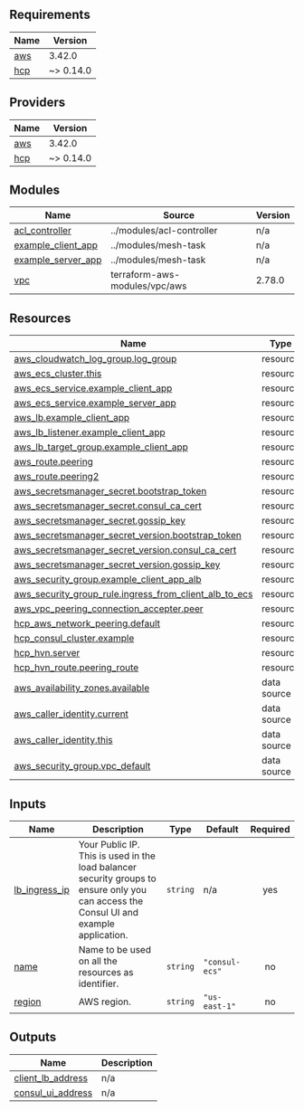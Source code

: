 ## Requirements

| Name | Version |
|------|---------|
| <a name="requirement_aws"></a> [aws](#requirement\_aws) | 3.42.0 |
| <a name="requirement_hcp"></a> [hcp](#requirement\_hcp) | ~> 0.14.0 |

## Providers

| Name | Version |
|------|---------|
| <a name="provider_aws"></a> [aws](#provider\_aws) | 3.42.0 |
| <a name="provider_hcp"></a> [hcp](#provider\_hcp) | ~> 0.14.0 |

## Modules

| Name | Source | Version |
|------|--------|---------|
| <a name="module_acl_controller"></a> [acl\_controller](#module\_acl\_controller) | ../modules/acl-controller | n/a |
| <a name="module_example_client_app"></a> [example\_client\_app](#module\_example\_client\_app) | ../modules/mesh-task | n/a |
| <a name="module_example_server_app"></a> [example\_server\_app](#module\_example\_server\_app) | ../modules/mesh-task | n/a |
| <a name="module_vpc"></a> [vpc](#module\_vpc) | terraform-aws-modules/vpc/aws | 2.78.0 |

## Resources

| Name | Type |
|------|------|
| [aws_cloudwatch_log_group.log_group](https://registry.terraform.io/providers/hashicorp/aws/3.42.0/docs/resources/cloudwatch_log_group) | resource |
| [aws_ecs_cluster.this](https://registry.terraform.io/providers/hashicorp/aws/3.42.0/docs/resources/ecs_cluster) | resource |
| [aws_ecs_service.example_client_app](https://registry.terraform.io/providers/hashicorp/aws/3.42.0/docs/resources/ecs_service) | resource |
| [aws_ecs_service.example_server_app](https://registry.terraform.io/providers/hashicorp/aws/3.42.0/docs/resources/ecs_service) | resource |
| [aws_lb.example_client_app](https://registry.terraform.io/providers/hashicorp/aws/3.42.0/docs/resources/lb) | resource |
| [aws_lb_listener.example_client_app](https://registry.terraform.io/providers/hashicorp/aws/3.42.0/docs/resources/lb_listener) | resource |
| [aws_lb_target_group.example_client_app](https://registry.terraform.io/providers/hashicorp/aws/3.42.0/docs/resources/lb_target_group) | resource |
| [aws_route.peering](https://registry.terraform.io/providers/hashicorp/aws/3.42.0/docs/resources/route) | resource |
| [aws_route.peering2](https://registry.terraform.io/providers/hashicorp/aws/3.42.0/docs/resources/route) | resource |
| [aws_secretsmanager_secret.bootstrap_token](https://registry.terraform.io/providers/hashicorp/aws/3.42.0/docs/resources/secretsmanager_secret) | resource |
| [aws_secretsmanager_secret.consul_ca_cert](https://registry.terraform.io/providers/hashicorp/aws/3.42.0/docs/resources/secretsmanager_secret) | resource |
| [aws_secretsmanager_secret.gossip_key](https://registry.terraform.io/providers/hashicorp/aws/3.42.0/docs/resources/secretsmanager_secret) | resource |
| [aws_secretsmanager_secret_version.bootstrap_token](https://registry.terraform.io/providers/hashicorp/aws/3.42.0/docs/resources/secretsmanager_secret_version) | resource |
| [aws_secretsmanager_secret_version.consul_ca_cert](https://registry.terraform.io/providers/hashicorp/aws/3.42.0/docs/resources/secretsmanager_secret_version) | resource |
| [aws_secretsmanager_secret_version.gossip_key](https://registry.terraform.io/providers/hashicorp/aws/3.42.0/docs/resources/secretsmanager_secret_version) | resource |
| [aws_security_group.example_client_app_alb](https://registry.terraform.io/providers/hashicorp/aws/3.42.0/docs/resources/security_group) | resource |
| [aws_security_group_rule.ingress_from_client_alb_to_ecs](https://registry.terraform.io/providers/hashicorp/aws/3.42.0/docs/resources/security_group_rule) | resource |
| [aws_vpc_peering_connection_accepter.peer](https://registry.terraform.io/providers/hashicorp/aws/3.42.0/docs/resources/vpc_peering_connection_accepter) | resource |
| [hcp_aws_network_peering.default](https://registry.terraform.io/providers/hashicorp/hcp/latest/docs/resources/aws_network_peering) | resource |
| [hcp_consul_cluster.example](https://registry.terraform.io/providers/hashicorp/hcp/latest/docs/resources/consul_cluster) | resource |
| [hcp_hvn.server](https://registry.terraform.io/providers/hashicorp/hcp/latest/docs/resources/hvn) | resource |
| [hcp_hvn_route.peering_route](https://registry.terraform.io/providers/hashicorp/hcp/latest/docs/resources/hvn_route) | resource |
| [aws_availability_zones.available](https://registry.terraform.io/providers/hashicorp/aws/3.42.0/docs/data-sources/availability_zones) | data source |
| [aws_caller_identity.current](https://registry.terraform.io/providers/hashicorp/aws/3.42.0/docs/data-sources/caller_identity) | data source |
| [aws_caller_identity.this](https://registry.terraform.io/providers/hashicorp/aws/3.42.0/docs/data-sources/caller_identity) | data source |
| [aws_security_group.vpc_default](https://registry.terraform.io/providers/hashicorp/aws/3.42.0/docs/data-sources/security_group) | data source |

## Inputs

| Name | Description | Type | Default | Required |
|------|-------------|------|---------|:--------:|
| <a name="input_lb_ingress_ip"></a> [lb\_ingress\_ip](#input\_lb\_ingress\_ip) | Your Public IP. This is used in the load balancer security groups to ensure only you can access the Consul UI and example application. | `string` | n/a | yes |
| <a name="input_name"></a> [name](#input\_name) | Name to be used on all the resources as identifier. | `string` | `"consul-ecs"` | no |
| <a name="input_region"></a> [region](#input\_region) | AWS region. | `string` | `"us-east-1"` | no |

## Outputs

| Name | Description |
|------|-------------|
| <a name="output_client_lb_address"></a> [client\_lb\_address](#output\_client\_lb\_address) | n/a |
| <a name="output_consul_ui_address"></a> [consul\_ui\_address](#output\_consul\_ui\_address) | n/a |
